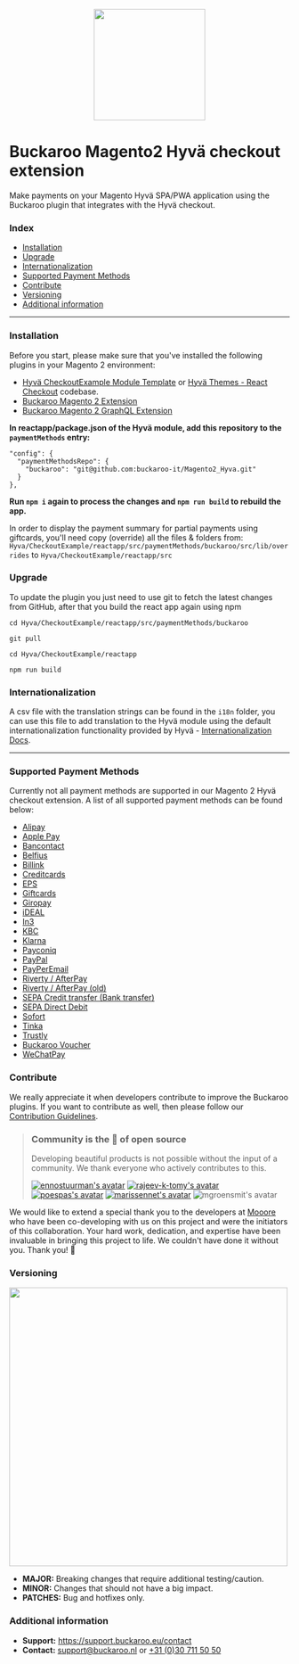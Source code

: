 <p align="center">
  <img src="https://github.com/buckaroo-it/Magento2_Hyva/assets/105488705/2bdf7c56-d2ce-44a8-a338-48e4e70b4996" width="200px" position="center">
</p>

# Buckaroo Magento2 Hyvä checkout extension
Make payments on your Magento Hyvä SPA/PWA application using the Buckaroo plugin that integrates with the Hyvä checkout.

### Index
- [Installation](#installation)
- [Upgrade](#upgrade)
- [Internationalization](#internationalization)
- [Supported Payment Methods](#supported-payment-methods)
- [Contribute](#contribute)
- [Versioning](#versioning)
- [Additional information](#additional-information)
---

### Installation

Before you start, please make sure that you've installed the following plugins in your Magento 2 environment:

- [Hyvä CheckoutExample Module Template](https://github.com/hyva-themes/magento2-checkout-example)  or  [Hyvä Themes - React Checkout](https://github.com/hyva-themes/magento2-react-checkout)  codebase.
- [Buckaroo Magento 2 Extension](https://github.com/buckaroo-it/Magento2)
- [Buckaroo Magento 2 GraphQL Extension](https://github.com/buckaroo-it/Magento2_GraphQL)

**In reactapp/package.json of the Hyvä module, add this repository to the `paymentMethods` entry:**

```
"config": {
  "paymentMethodsRepo": {
    "buckaroo": "git@github.com:buckaroo-it/Magento2_Hyva.git"
  }
},
```

**Run `npm i` again to process the changes and `npm run build` to rebuild the app.**

In order to display the payment summary for partial payments using giftcards, you'll need copy (override) all the files & folders from: `Hyva/CheckoutExample/reactapp/src/paymentMethods/buckaroo/src/lib/overrides` to `Hyva/CheckoutExample/reactapp/src`

### Upgrade

To update the plugin you just need to use git to fetch the latest changes from GitHub, after that you build the react app again using npm

`cd Hyva/CheckoutExample/reactapp/src/paymentMethods/buckaroo`

`git pull`

`cd Hyva/CheckoutExample/reactapp`

`npm run build`

### Internationalization
A csv file with the translation strings can be found in the `i18n` folder, you can use this file to add translation to the Hyvä module using the default internationalization functionality provided by Hyvä - [ Internationalization Docs](https://hyva-themes.github.io/magento2-react-checkout/i18n/).

---
### Supported Payment Methods
Currently not all payment methods are supported in our Magento 2 Hyvä checkout extension. A list of all supported payment methods can be found below:
- [Alipay](https://docs.buckaroo.io/docs/alipay-1)
- [Apple Pay](https://docs.buckaroo.io//docs/apple-pay)
- [Bancontact](https://docs.buckaroo.io//docs/bancontact)
- [Belfius](https://docs.buckaroo.io/docs/belfius)
- [Billink](https://docs.buckaroo.io/docs/billink)
- [Creditcards](https://docs.buckaroo.io/docs/creditcards)
- [EPS](https://docs.buckaroo.io/docs/eps)
- [Giftcards](https://docs.buckaroo.io/docs/giftcards)
- [Giropay](https://docs.buckaroo.io/docs/giropay)
- [iDEAL](https://docs.buckaroo.io/docs/ideal)
- [In3](https://docs.buckaroo.io/docs/in3)
- [KBC](https://docs.buckaroo.io/docs/kbc)
- [Klarna](https://docs.buckaroo.io/docs/klarna)
- [Payconiq](https://docs.buckaroo.io/docs/payconiq)
- [PayPal](https://docs.buckaroo.io/docs/paypal)
- [PayPerEmail](https://docs.buckaroo.io/docs/payperemail)
- [Riverty / AfterPay](https://docs.buckaroo.io/docs/afterpay)
- [Riverty / AfterPay (old)](https://docs.buckaroo.io/docs/afterpay-old-integration)
- [SEPA Credit transfer (Bank transfer)](https://docs.buckaroo.io/docs/transfer)
- [SEPA Direct Debit](https://docs.buckaroo.io/docs/sepa-direct-debit)
- [Sofort](https://docs.buckaroo.io/docs/sofort)
- [Tinka](https://docs.buckaroo.io/docs/tinka)
- [Trustly](https://docs.buckaroo.io/docs/trustly)
- [Buckaroo Voucher](https://docs.buckaroo.io/docs/buckaroo-voucher)
- [WeChatPay](https://docs.buckaroo.io/docs/wechatpay)

### Contribute
We really appreciate it when developers contribute to improve the Buckaroo plugins.
If you want to contribute as well, then please follow our [Contribution Guidelines](CONTRIBUTING.md).

> ### Community is the :green_heart: of open source
> Developing beautiful products is not possible without the input of a community. We thank everyone who actively contributes to this.
> 
> [![ennostuurman's avatar](https://github.com/ennostuurman.png?size=50)](https://github.com/ennostuurman) [![rajeev-k-tomy's avatar](https://github.com/rajeev-k-tomy.png?size=50)](https://github.com/rajeev-k-tomy) [![poespas's avatar](https://github.com/poespas.png?size=50)](https://github.com/poespas) [![marissennet's avatar](https://github.com/marissennet.png?size=50)](https://github.com/marissennet) ![mgroensmit's avatar](https://avatars.githubusercontent.com/u/63691247?s=50)

We would like to extend a special thank you to the developers at [Mooore](https://www.mooore.nl/) who have been co-developing with us on this project and were the initiators of this collaboration. Your hard work, dedication, and expertise have been invaluable in bringing this project to life. We couldn't have done it without you. Thank you! :raised_hands:

### Versioning 
<p align="left">
  <img src="https://www.buckaroo.nl/media/3480/magento_versioning.png" width="500px" position="center">
</p>

- **MAJOR:** Breaking changes that require additional testing/caution.
- **MINOR:** Changes that should not have a big impact.
- **PATCHES:** Bug and hotfixes only.


### Additional information
- **Support:** https://support.buckaroo.eu/contact
- **Contact:** [support@buckaroo.nl](mailto:support@buckaroo.nl) or [+31 (0)30 711 50 50](tel:+310307115050)

